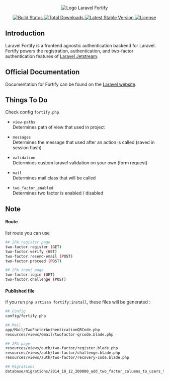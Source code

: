 <p align="center"><img src="/art/logo.svg" alt="Logo Laravel Fortify"></p>

<p align="center">
    <a href="https://github.com/laravel/fortify/actions">
        <img src="https://github.com/laravel/fortify/workflows/tests/badge.svg" alt="Build Status">
    </a>
    <a href="https://packagist.org/packages/laravel/fortify">
        <img src="https://img.shields.io/packagist/dt/laravel/fortify" alt="Total Downloads">
    </a>
    <a href="https://packagist.org/packages/laravel/fortify">
        <img src="https://img.shields.io/packagist/v/laravel/fortify" alt="Latest Stable Version">
    </a>
    <a href="https://packagist.org/packages/laravel/fortify">
        <img src="https://img.shields.io/packagist/l/laravel/fortify" alt="License">
    </a>
</p>

## Introduction

Laravel Fortify is a frontend agnostic authentication backend for Laravel. Fortify powers the registration, authentication, and two-factor authentication features of [Laravel Jetstream](https://github.com/laravel/jetstream).

## Official Documentation

Documentation for Fortify can be found on the [Laravel website](https://laravel.com/docs/fortify).

## Things To Do

Check config `fortify.php`
-  `view-paths`
  <br> Determines path of view that used in project
  
- `messages`
  <br> Determines the message that used after an action is called (saved in session flash)

- `validation`
  <br> Determines custom laravel validation on your own (form request)
  
- `mail`
  <br> Determines mail class that will be called

- `two_factor_enabled`
  <br> Determines two factor is enabled / disabled

## Note

#### Route
list route you can use
```bash
## 2FA register page
two-factor.register (GET)
two-factor.verify (GET)
two-factor.resend-email (POST)
two-factor.proceed (POST)

## 2FA input page
two-factor.login (GET)
two-factor.challenge (POST)
```

#### Published file
if you run `php artisan fortify:install`, these files will be generated :

```bash
## Config
config/fortify.php

## Mail
app/Mail/TwoFactorAuthenticationQRCode.php
resources/views/email/twofactor-qrcode.blade.php

## 2FA page
resources/views/auth/two-factor/register.blade.php
resources/views/auth/two-factor/challenge.blade.php
resources/views/auth/two-factor/recovery-code.blade.php

## Migrations
database/migrations/2014_10_12_200000_add_two_factor_columns_to_users_table.php
```
